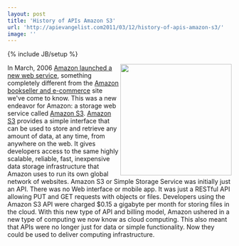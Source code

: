 ```yaml
---
layout: post
title: 'History of APIs Amazon S3'
url: 'http://apievangelist.com2011/03/12/history-of-apis-amazon-s3/'
image: ''
---
```

{% include JB/setup %}
<img src="http://kinlane-productions.s3.amazonaws.com/AWS_LOGO_CMYK.jpg"  width="250" align="right" />In March, 2006 <a title="Amazon Launched New Web Service" href="http://aws.amazon.com/about-aws/whats-new/2006/03/13/announcing-amazon-s3---simple-storage-service/">Amazon launched a new web service</a>, something completely different from the <a title="Amazon Bookseller and E-Commerce" href="http://www.amazon.com">Amazon bookseller and e-commerce</a> site we've come to know. This was a new endeavor for Amazon: a storage web service called <a title="Amazon S3" href="http://aws.amazon.com/s3/">Amazon S3</a>.
<a title="Amazon S3" href="http://aws.amazon.com/s3/">Amazon S3</a> provides a simple interface that can be used to store and retrieve any amount of data, at any time, from anywhere on the web. It gives developers access to the same highly scalable, reliable, fast, inexpensive data storage infrastructure that Amazon uses to run its own global network of websites.
Amazon S3 or Simple Storage Service was initially just an API. There was no Web interface or mobile app. It was just a RESTful API allowing PUT and GET requests with objects or files.
Developers using the Amazon S3 API were charged $0.15 a gigabyte per month for storing files in the cloud.
With this new type of API and billing model, Amazon ushered in a new type of computing we now know as cloud computing.
This also meant that APIs were no longer just for data or simple functionality. Now they could be used to deliver computing infrastructure.
